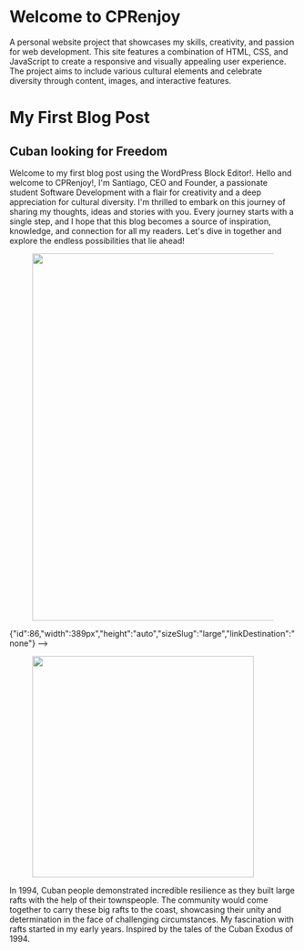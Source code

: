 # Welcome to CPRenjoy

A personal website project that showcases my skills, creativity, and passion for web development. This site features a combination of HTML, CSS, and JavaScript to create a responsive and visually appealing user experience. The project aims to include various cultural elements and celebrate diversity through content, images, and interactive features.

# My First Blog Post 

<!-- wp:heading -->
<h2 class="wp-block-heading">Cuban looking for Freedom </h2>
<!-- /wp:heading -->

<!-- wp:paragraph -->
<p>Welcome to my first blog post using the WordPress Block Editor!. Hello and welcome to CPRenjoy!, I'm Santiago, CEO and Founder, a passionate student Software Development with a flair for creativity and a deep appreciation for cultural diversity. I'm thrilled to embark on this journey of sharing my thoughts, ideas and stories with you. Every journey starts with a single step, and I hope that this blog becomes a source of inspiration, knowledge, and connection for all my readers. Let's dive in together and explore the endless possibilities that lie ahead!</p>
<!-- wp:paragraph -->

<!--wp:image {"id":70,"width":"645px","height":"auto":"sizeSlug":large","linkDestination":"none"} -->
<figure class="wp-block-image size-large is-resized"><img src=https://aisantyproject.wordpress.com/wp-content/uploads/2025/01/1000000152.jpg?
w=600" alt="" class=wp-image-70" style="width:645px;height:auto" /></figure>
<!-- /wp:image -->

<!-- wp:image -->
{"id":86,"width":389px","height":"auto","sizeSlug":"large","linkDestination":"none"} -->
<figure class="wp-block-image size-large is-resized"><img src="https://aisantyproject.wordpress.com/wp-content/uploads/2025/01/1000000154.jpg?
w=600" alt="" class="wp-image-86" style="width:389px;height:auto" /></figure>
<!-- /wp:image -->

<!-- wp:paragraph -->
<p>In 1994, Cuban people demonstrated incredible resilience as they built large rafts with the help of their townspeople. The community would come together to carry these big rafts to the coast, showcasing their unity and determination in the face of challenging circumstances. My fascination with rafts started in my early years. Inspired by the tales of the Cuban Exodus of 1994.
